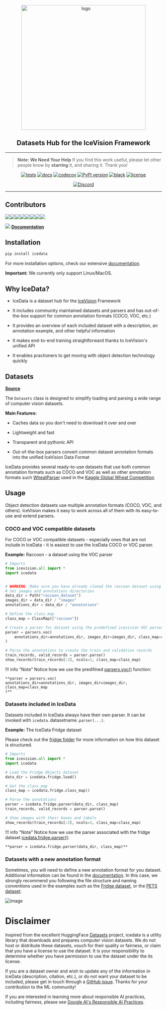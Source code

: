 <div align="center">
  <img src="images/icedata-logo-slogan.png" alt="logo" width="400px" style="display: block; margin-left: auto; margin-right: auto"/>
  <h2><b>Datasets Hub for the IceVision Framework</b></h2>
</div>

* * * * *
>**Note: We Need Your Help**
    If you find this work useful, please let other people know by **starring** it,
    and sharing it. 
    Thank you!
    
<div align="center">
  
[![tests](https://github.com/airctic/icedata/workflows/tests/badge.svg?event=push)](https://github.com/airctic/icedata/actions?query=workflow%3Atests)
[![docs](https://github.com/airctic/icedata/workflows/docs/badge.svg)](https://airctic.github.io/icedata/)
[![codecov](https://codecov.io/gh/airctic/icedata/branch/master/graph/badge.svg)](https://codecov.io/gh/airctic/icedata)
[![PyPI version](https://badge.fury.io/py/icedata.svg)](https://badge.fury.io/py/icedata)
[![black](https://img.shields.io/badge/code%20style-black-000000.svg)](https://github.com/psf/black)
[![license](https://img.shields.io/badge/License-Apache%202.0-blue.svg)](https://github.com/airctic/icevision/blob/master/LICENSE)  

[![Discord](https://img.shields.io/discord/735877944085446747?label=Discord&logo=Discord)](https://discord.gg/2jqrwrQ)

</div>


* * * * *


<!-- Not included in docs - start -->
## **Contributors**

[![](https://sourcerer.io/fame/lgvaz/airctic/icedata/images/0)](https://sourcerer.io/fame/lgvaz/airctic/icedata/links/0)[![](https://sourcerer.io/fame/lgvaz/airctic/icedata/images/1)](https://sourcerer.io/fame/lgvaz/airctic/icedata/links/1)[![](https://sourcerer.io/fame/lgvaz/airctic/icedata/images/2)](https://sourcerer.io/fame/lgvaz/airctic/icedata/links/2)[![](https://sourcerer.io/fame/lgvaz/airctic/icedata/images/3)](https://sourcerer.io/fame/lgvaz/airctic/icedata/links/3)[![](https://sourcerer.io/fame/lgvaz/airctic/icedata/images/4)](https://sourcerer.io/fame/lgvaz/airctic/icedata/links/4)[![](https://sourcerer.io/fame/lgvaz/airctic/icedata/images/5)](https://sourcerer.io/fame/lgvaz/airctic/icedata/links/5)[![](https://sourcerer.io/fame/lgvaz/airctic/icedata/images/6)](https://sourcerer.io/fame/lgvaz/airctic/icedata/links/6)[![](https://sourcerer.io/fame/lgvaz/airctic/icedata/images/7)](https://sourcerer.io/fame/lgvaz/airctic/icedata/links/7)

![](images/docs.png) [ **Documentation**](https://airctic.github.io/icedata/)

## Installation

```bash
pip install icedata
```

For more installation options, check our extensive [documentation](https://airctic.github.io/icevdata/install/).

**Important:** We currently only support Linux/MacOS.
<!-- Not included in docs - end -->

## Why IceData?

- IceData is a dataset hub for the [IceVision](https://github.com/airctic/icevision) Framework

- It includes community maintained datasets and parsers and has out-of-the-box support for common annotation formats (COCO, VOC, etc.)

- It provides an overview of each included dataset with a description, an annotation example, and other helpful information

- It makes end-to-end training straightforward thanks to IceVision's unified API

- It enables practioners to get moving with object detection technology quickly

## Datasets

[**Source**](https://github.com/airctic/icedata/tree/master/icedata/datasets)

The `Datasets` class is designed to simplify loading and parsing a wide range of computer vision datasets.

**Main Features:**

- Caches data so you don't need to download it over and over

- Lightweight and fast

- Transparent and pythonic API

- Out-of-the-box parsers convert common dataset annotation formats into the unified IceVision Data Format

IceData provides several ready-to-use datasets that use both common annotation formats such as COCO and VOC as well as other annotation formats such [WheatParser](https://airctic.github.io/icevision/custom_parser/) used in the [Kaggle Global Wheat Competition](https://www.kaggle.com/c/global-wheat-detection)

## Usage

Object detection datasets use multiple annotation formats (COCO, VOC, and others). IceVision makes it easy to work across all of them with its easy-to-use and extend parsers.


### COCO and VOC compatible datasets
For COCO or VOC compatible datasets - especially ones that are not include in IceData - it is easiest to use the IceData
COCO or VOC parser.

**Example:** Raccoon - a dataset using the VOC parser

```python
# Imports
from icevision.all import *
import icedata


# WARNING: Make sure you have already cloned the raccoon dataset using the command shown here above
# Set images and annotations directories
data_dir = Path("raccoon_dataset")
images_dir = data_dir / "images"
annotations_dir = data_dir / "annotations"

# Define the class_map
class_map = ClassMap(["raccoon"])

# Create a parser for dataset using the predefined icevision VOC parser
parser = parsers.voc(
    annotations_dir=annotations_dir, images_dir=images_dir, class_map=class_map
)

# Parse the annotations to create the train and validation records
train_records, valid_records = parser.parse()
show_records(train_records[:3], ncols=3, class_map=class_map)
```

!!! info "Note" 
    Notice how we use the predifined [parsers.voc()](https://github.com/airctic/icevision/blob/master/icevision/parsers/voc_parser.py) function:
    
    **parser = parsers.voc(
    annotations_dir=annotations_dir, images_dir=images_dir, class_map=class_map
    )**


### Datasets included in IceData
Datasets included in IceData always have their own parser. It can be invoked with `icedata.`datasetname`.parser(...)`.

**Example:** The IceData Fridge dataset

Please check out the [fridge folder](https://github.com/airctic/icedata/tree/master/icedata/datasets/fridge) for more information on how this dataset is structured.

```python
# Imports
from icevision.all import *
import icedata

# Load the Fridge Objects dataset
data_dir = icedata.fridge.load()

# Get the class_map
class_map = icedata.fridge.class_map()

# Parse the annotations
parser = icedata.fridge.parser(data_dir, class_map)
train_records, valid_records = parser.parse()

# Show images with their boxes and labels
show_records(train_records[:3], ncols=3, class_map=class_map)
```

!!! info "Note" 
    Notice how we use the parser associated with the fridge dataset [icedata.fridge.parser()](https://github.com/airctic/icedata/blob/master/icedata/datasets/fridge/parsers.py):
    
    **parser = icedata.fridge.parser(data_dir, class_map)**


### Datasets with a new annotation format

Sometimes, you will need to define a new annotation format for you dataset. Additional information can be found in the [documentation](https://airctic.com/custom_parser/). In this case, we strongly recommend you following the file structure and naming conventions used in the  examples such as the [Fridge dataset](https://github.com/airctic/icedata/tree/master/icedata/datasets/fridge), or the [PETS dataset](https://github.com/airctic/icedata/tree/master/icedata/datasets/pets).

![image](https://airctic.github.io/icedata/images/datasets-folder-structure.png)

# Disclaimer

Inspired from the excellent HuggingFace [Datasets](https://github.com/huggingface/datasets) project, icedata is a utility library that downloads and prepares computer vision datasets. We do not host or distribute these datasets, vouch for their quality or fairness, or claim that you have a license to use the dataset. It is your responsibility to determine whether you have permission to use the dataset under the its license.

If you are a dataset owner and wish to update any of the information in IceData (description, citation, etc.), or do not want your dataset to be included, please get in touch through a [GitHub issue](https://github.com/airctic/icedata/issues). Thanks for your contribution to the ML community!

If you are interested in learning more about responsible AI practices, including fairness, please see [Google AI's Responsible AI Practices](https://ai.google/responsibilities/responsible-ai-practices/).
